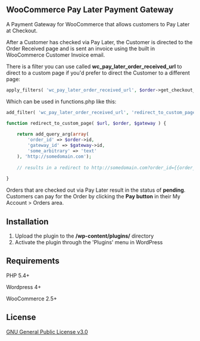 ## WooCommerce Pay Later Payment Gateway

A Payment Gateway for WooCommerce that allows customers to Pay Later at Checkout.

After a Customer has checked via Pay Later, the Customer is directed to the Order Received page and is sent an invoice using the built in WooCommerce Customer Invoice email.

There is a filter you can use called **wc_pay_later_order_received_url** to direct to a custom page if you'd prefer to direct the Customer to a different page:

```php
apply_filters( 'wc_pay_later_order_received_url', $order->get_checkout_order_received_url(), $order, $this )
```

Which can be used in functions.php like this:

```php
add_filter( 'wc_pay_later_order_received_url', 'redirect_to_custom_page', 10, 3 );

function redirect_to_custom_page( $url, $order, $gateway ) {
	
	return add_query_arg(array(
		'order_id' => $order->id,
		'gateway_id' => $gateway->id,
		'some_arbitrary' => 'text'
	), 'http://somedomain.com');
	
	// results in a redirect to http://somedomain.com?order_id={{order_id}}&gateway_id=pay_later&some_arbitrary=text
	
}
```

Orders that are checked out via Pay Later result in the status of **pending**. Customers can pay for the Order by clicking the **Pay button** in their My Account > Orders area.

## Installation

1. Upload the plugin to the **/wp-content/plugins/** directory
2. Activate the plugin through the 'Plugins' menu in WordPress

## Requirements

PHP 5.4+

Wordpress 4+

WooCommerce 2.5+

## License

[GNU General Public License v3.0](http://www.gnu.org/licenses/gpl-3.0.html)